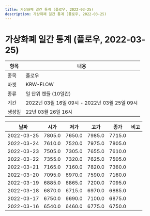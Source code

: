 ```yaml
---
title: 가상화폐 일간 통계 (플로우, 2022-03-25)
description: 가상화폐 일간 통계 (플로우, 2022-03-25)
---
```


가상화폐 일간 통계 (플로우, 2022-03-25)
===

|항목|내용|
|--|--|
|종목|플로우|
|마켓|KRW-FLOW|
|종류|일 단위 캔들 (10일간)|
|기간|2022년 03월 16일 09시 - 2022년 03월 25일 09시|
|생성일|22년 03월 26일 16시|


|날짜|시가|저가|고가|종가|비고|
|--|--|--|--|--|--|
|2022-03-25|7805.0|7650.0|7985.0|7715.0|    |
|2022-03-24|7610.0|7520.0|7975.0|7805.0|    |
|2022-03-23|7505.0|7305.0|7655.0|7610.0|    |
|2022-03-22|7355.0|7320.0|7625.0|7505.0|    |
|2022-03-21|7165.0|7160.0|7820.0|7360.0|    |
|2022-03-20|7095.0|6970.0|7590.0|7160.0|    |
|2022-03-19|6885.0|6865.0|7200.0|7095.0|    |
|2022-03-18|6870.0|6715.0|6970.0|6885.0|    |
|2022-03-17|6750.0|6690.0|7100.0|6875.0|    |
|2022-03-16|6540.0|6460.0|6775.0|6750.0|    |
